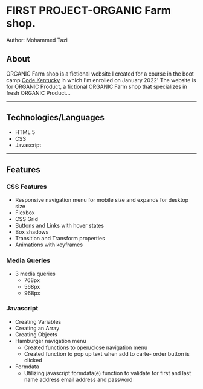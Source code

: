 # FIRST PROJECT-ORGANIC Farm shop.
Author: Mohammed Tazi
## About
ORGANIC Farm shop is a  fictional website I created for a course in the boot camp <a href="http://codekentucky.org/" target="_blank">Code Kentucky</a> in which I'm enrolled on January 2022' The website is for ORGANIC Product, a fictional ORGANIC Farm shop   that specializes in fresh ORGANIC Product... 
___
## Technologies/Languages
* HTML 5
* CSS 
* Javascript
___
## Features
### CSS Features
* Responsive navigation menu for mobile size and expands for desktop size
* Flexbox
* CSS Grid
* Buttons and Links with hover states
* Box shadows
* Transition and Transform properties
* Animations with keyframes

### Media Queries
* 3 media queries
    * 768px
    * 568px
    * 968px
### Javascript
* Creating Variables
* Creating an Array
* Creating Objects
* Hamburger navigation menu
  * Created functions to open/close navigation menu
  * Created function to pop up text when add to carte- order button is clicked
* Formdata
  * Utilizing javascript formdata(e) function to validate for first and last name address email address and password
    